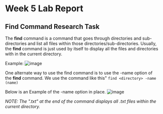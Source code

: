 # Week 5 Lab Report

## Find Command Research Task

The **find** command is a command that goes through directories and sub-directories and list all files within those directories/sub-directories. Usually, the **find** command is just used by itself to display all the files and directories with in the current directory.

Example:
![image](https://user-images.githubusercontent.com/114555448/199079721-d82c980a-fa15-463b-a0a4-8950a86ca335.png)

One alternate way to use the find command is to use the -name option of the **find** command. We use the command like this"
`find <directory> -name (name)`

Below is an Example of the -name option in place.
![image](https://user-images.githubusercontent.com/114555448/199079466-3b9b78bc-f7f3-4cc1-8c05-cdebdef8d167.png)

*NOTE: The ".txt" at the end of the command displays all .txt files within the current directory.*
